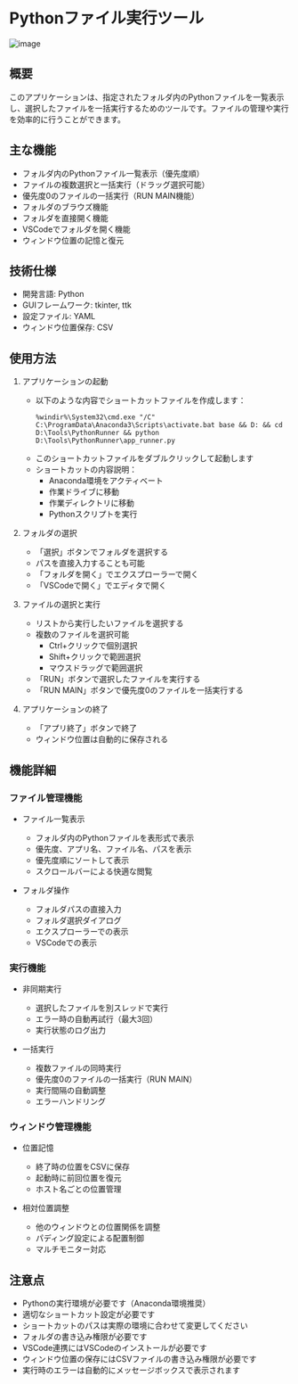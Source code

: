 # Pythonファイル実行ツール

![image](https://github.com/user-attachments/assets/8ef21010-63cf-4dda-a326-7131bab2c069)

## 概要
このアプリケーションは、指定されたフォルダ内のPythonファイルを一覧表示し、選択したファイルを一括実行するためのツールです。ファイルの管理や実行を効率的に行うことができます。

## 主な機能
- フォルダ内のPythonファイル一覧表示（優先度順）
- ファイルの複数選択と一括実行（ドラッグ選択可能）
- 優先度0のファイルの一括実行（RUN MAIN機能）
- フォルダのブラウズ機能
- フォルダを直接開く機能
- VSCodeでフォルダを開く機能
- ウィンドウ位置の記憶と復元

## 技術仕様
- 開発言語: Python
- GUIフレームワーク: tkinter, ttk
- 設定ファイル: YAML
- ウィンドウ位置保存: CSV

## 使用方法
1. アプリケーションの起動
   - 以下のような内容でショートカットファイルを作成します：
     ```
     %windir%\System32\cmd.exe "/C" C:\ProgramData\Anaconda3\Scripts\activate.bat base && D: && cd D:\Tools\PythonRunner && python D:\Tools\PythonRunner\app_runner.py
     ```
   - このショートカットファイルをダブルクリックして起動します
   - ショートカットの内容説明：
     - Anaconda環境をアクティベート
     - 作業ドライブに移動
     - 作業ディレクトリに移動
     - Pythonスクリプトを実行

2. フォルダの選択
   - 「選択」ボタンでフォルダを選択する
   - パスを直接入力することも可能
   - 「フォルダを開く」でエクスプローラーで開く
   - 「VSCodeで開く」でエディタで開く

3. ファイルの選択と実行
   - リストから実行したいファイルを選択する
   - 複数のファイルを選択可能
     - Ctrl+クリックで個別選択
     - Shift+クリックで範囲選択
     - マウスドラッグで範囲選択
   - 「RUN」ボタンで選択したファイルを実行する
   - 「RUN MAIN」ボタンで優先度0のファイルを一括実行する

4. アプリケーションの終了
   - 「アプリ終了」ボタンで終了
   - ウィンドウ位置は自動的に保存される

## 機能詳細
### ファイル管理機能
- ファイル一覧表示
  - フォルダ内のPythonファイルを表形式で表示
  - 優先度、アプリ名、ファイル名、パスを表示
  - 優先度順にソートして表示
  - スクロールバーによる快適な閲覧

- フォルダ操作
  - フォルダパスの直接入力
  - フォルダ選択ダイアログ
  - エクスプローラーでの表示
  - VSCodeでの表示

### 実行機能
- 非同期実行
  - 選択したファイルを別スレッドで実行
  - エラー時の自動再試行（最大3回）
  - 実行状態のログ出力

- 一括実行
  - 複数ファイルの同時実行
  - 優先度0のファイルの一括実行（RUN MAIN）
  - 実行間隔の自動調整
  - エラーハンドリング

### ウィンドウ管理機能
- 位置記憶
  - 終了時の位置をCSVに保存
  - 起動時に前回位置を復元
  - ホスト名ごとの位置管理

- 相対位置調整
  - 他のウィンドウとの位置関係を調整
  - パディング設定による配置制御
  - マルチモニター対応

## 注意点
- Pythonの実行環境が必要です（Anaconda環境推奨）
- 適切なショートカット設定が必要です
- ショートカットのパスは実際の環境に合わせて変更してください
- フォルダの書き込み権限が必要です
- VSCode連携にはVSCodeのインストールが必要です
- ウィンドウ位置の保存にはCSVファイルの書き込み権限が必要です
- 実行時のエラーは自動的にメッセージボックスで表示されます
